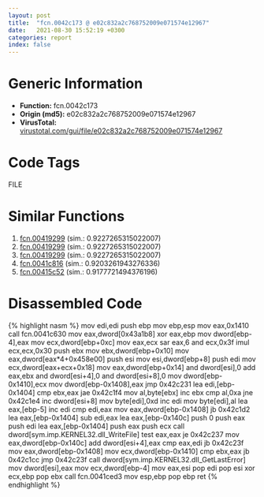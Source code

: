 ```yaml
---
layout: post
title:  "fcn.0042c173 @ e02c832a2c768752009e071574e12967"
date:   2021-08-30 15:52:19 +0300
categories: report
index: false
---
```


# Generic Information
- **Function:** fcn.0042c173
- **Origin (md5):** e02c832a2c768752009e071574e12967
- **VirusTotal:** [virustotal.com/gui/file/e02c832a2c768752009e071574e12967][virustotal_ref]

# Code Tags
<span class="tag" id="FILE">FILE</span>


# Similar Functions

1. [fcn.00419299][similar_1_ref] (sim.: 0.9227265315022007)
2. [fcn.00419299][similar_2_ref] (sim.: 0.9227265315022007)
3. [fcn.00419299][similar_3_ref] (sim.: 0.9227265315022007)
4. [fcn.0041c816][similar_4_ref] (sim.: 0.9203261943276336)
5. [fcn.00415c52][similar_5_ref] (sim.: 0.9177721494376196)


# Disassembled Code

{% highlight nasm %}
mov edi,edi
push ebp
mov ebp,esp
mov eax,0x1410
call fcn.0041c630
mov eax,dword[0x43a1b8]
xor eax,ebp
mov dword[ebp-4],eax
mov ecx,dword[ebp+0xc]
mov eax,ecx
sar eax,6
and ecx,0x3f
imul ecx,ecx,0x30
push ebx
mov ebx,dword[ebp+0x10]
mov eax,dword[eax*4+0x458e00]
push esi
mov esi,dword[ebp+8]
push edi
mov ecx,dword[eax+ecx+0x18]
mov eax,dword[ebp+0x14]
and dword[esi],0
add eax,ebx
and dword[esi+4],0
and dword[esi+8],0
mov dword[ebp-0x1410],ecx
mov dword[ebp-0x1408],eax
jmp 0x42c231
lea edi,[ebp-0x1404]
cmp ebx,eax
jae 0x42c1f4
mov al,byte[ebx]
inc ebx
cmp al,0xa
jne 0x42c1e4
inc dword[esi+8]
mov byte[edi],0xd
inc edi
mov byte[edi],al
lea eax,[ebp-5]
inc edi
cmp edi,eax
mov eax,dword[ebp-0x1408]
jb 0x42c1d2
lea eax,[ebp-0x1404]
sub edi,eax
lea eax,[ebp-0x140c]
push 0
push eax
push edi
lea eax,[ebp-0x1404]
push eax
push ecx
call dword[sym.imp.KERNEL32.dll_WriteFile]
test eax,eax
je 0x42c237
mov eax,dword[ebp-0x140c]
add dword[esi+4],eax
cmp eax,edi
jb 0x42c23f
mov eax,dword[ebp-0x1408]
mov ecx,dword[ebp-0x1410]
cmp ebx,eax
jb 0x42c1cc
jmp 0x42c23f
call dword[sym.imp.KERNEL32.dll_GetLastError]
mov dword[esi],eax
mov ecx,dword[ebp-4]
mov eax,esi
pop edi
pop esi
xor ecx,ebp
pop ebx
call fcn.0041ced3
mov esp,ebp
pop ebp
ret 
{% endhighlight %}


[similar_1_ref]: /report/fcn.00419299@4e573fef868dafaa925d7d4b0a3f9a39
[similar_2_ref]: /report/fcn.00419299@3126c42be5ff4667ca90db79e3d82aff
[similar_3_ref]: /report/fcn.00419299@7dfa91bbba8f79a5b19b642937435ac0
[similar_4_ref]: /report/fcn.0041c816@64e5091c15839d4b2093890f73869f28
[similar_5_ref]: /report/fcn.00415c52@b9bcb002212a6b3f234989f71e66f5f7
[virustotal_ref]: https://www.virustotal.com/gui/file/e02c832a2c768752009e071574e12967